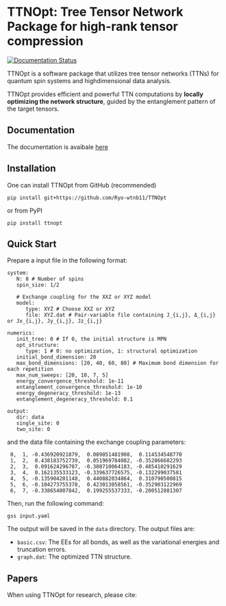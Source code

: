 # TTNOpt: Tree Tensor Network Package for high-rank tensor compression
[![Documentation Status](https://readthedocs.org/projects/ttnopt/badge/?version=latest)](https://ttnopt.readthedocs.io/en/latest/)

TTNOpt is a software package that utilizes tree tensor networks (TTNs) for quantum spin systems and highdimensional data analysis.

TTNOpt provides efficient and powerful TTN computations by **locally optimizing the network structure**, guided by the entanglement pattern of the target tensors.

## Documentation
The documentation is avaibale [here](https://ttnopt.readthedocs.io/)

## Installation
One can install TTNOpt from GitHub (recommended)
```
pip install git+https://github.com/Ryo-wtnb11/TTNOpt
```
or from PyPI
```
pip install ttnopt
```

## Quick Start
Prepare a input file in the following format:
```
system:
   N: 8 # Number of spins
   spin_size: 1/2

   # Exchange coupling for the XXZ or XYZ model
   model:
      type: XYZ # Choose XXZ or XYZ
      file: XYZ.dat # Pair-variable file containing J_{i,j}, Δ_{i,j}  or Jx_{i,j}, Jy_{i,j}, Jz_{i,j}

numerics:
   init_tree: 0 # If 0, the initial structure is MPN
   opt_structure:
      type: 1 # 0: no optimization, 1: structural optimization
   initial_bond_dimension: 20
   max_bond_dimensions: [20, 40, 60, 80] # Maximum bond dimension for each repetition
   max_num_sweeps: [20, 10, 7, 5]
   energy_convergence_threshold: 1e-11
   entanglement_convergence_threshold: 1e-10
   energy_degeneracy_threshold: 1e-13
   entanglement_degeneracy_threshold: 0.1

output:
   dir: data
   single_site: 0
   two_site: 0
```

and the data file containing the exchange coupling parameters:
```
 0,  1, -0.436920921879,  0.089051481908,  0.114534548770
 1,  2,  0.438183752739,  0.051969784082, -0.352866682293
 2,  3,  0.091624296707, -0.308710064183, -0.485410291629
 3,  4,  0.162135533123, -0.339637726575, -0.132299037581
 4,  5, -0.135904201148,  0.440882034864,  0.310790500815
 5,  6, -0.104273755378,  0.423013058561, -0.352903122969
 6,  7, -0.338654007842,  0.199255537333, -0.200512881307
```

Then, run the following command:
```
gss input.yaml
```

The output will be saved in the `data` directory. The output files are:
- `basic.csv`: The EEs for all bonds, as well as the variational energies and truncation errors.
- `graph.dat`: The optimized TTN structure.

## Papers
When using TTNOpt for research, please cite:

